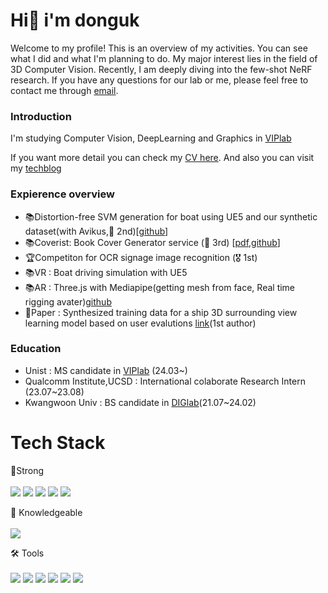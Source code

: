 #   Hi👋 i'm donguk

Welcome to my profile! This is an overview of my activities. You can see what I did and what I'm planning to do. My major interest lies in the field of 3D Computer Vision. Recently, I am deeply diving into the few-shot NeRF research. If you have any questions for our lab or me, please feel free to contact me through [email](dragon071@naver.com).


### Introduction
    
I'm studying Computer Vision, DeepLearning and Graphics in [VIPlab]()

If you want more detail you can check my [CV here](https://github.com/donguk071/CV/blob/main/CV_donguk_230704.pdf). And also you can visit my [techblog](https://donguk071.github.io/)

### Expierence overview

- 📚Distortion-free SVM generation for boat using UE5 and our synthetic dataset(with Avikus,🥈 2nd)[[github](https://github.com/donguk071/UE_SensorSimulator)]
- 📚Coverist: Book Cover Generator service (🥉 3rd) [[pdf](https://drive.google.com/file/d/1nbu6ic5ASZqpTe32ABQ5ZnXLurxdcGn7/view),[github]()] 
- 🏆Competiton for OCR signage image recognition (🎖️ 1st)
- 📚VR : Boat driving simulation with UE5 
- 📚AR : Three.js with Mediapipe(getting mesh from face, Real time rigging avater)[github](https://github.com/donguk071/three.js-with-mediapipe)
- 📄Paper : Synthesized training data for a ship 3D surrounding view learning model based on user evalutions [link](https://www.dbpia.co.kr/journal/articleDetail?nodeId=NODE11229776)(1st author)

### Education

- Unist : MS candidate in [VIPlab](https://vip.unist.ac.kr/ko/) (24.03~)
- Qualcomm Institute,UCSD : International colaborate Research Intern (23.07~23.08)
- Kwangwoon Univ : BS candidate in [DIGlab](https://korfriend.github.io/)(21.07~24.02)

# Tech Stack
💪Strong<br><br>
<span>
<img src ="https://img.shields.io/badge/PyTorch-EE4C2C.svg?style=flat&logo=PyTorch&logoColor=white"/>
<img src="https://img.shields.io/badge/TensorFlow-FF6F00.svg?style=flat&logo=TensorFlow&logoColor=white"/>
<img src ="https://img.shields.io/badge/OpenCV-5C3EE8.svg?style=flat&logo=OpenCV&logoColor=white"/>
<img src ="https://img.shields.io/badge/Unreal%20Engine-0E1128.svg?style=flat&logo=Unreal-Engine&logoColor=white"/>
<img src ="https://img.shields.io/badge/Three.js-000000.svg?style=flat&logo=threedotjs&logoColor=white"/>
</span>

🥚 Knowledgeable<br><br>
<span>
<img src="https://img.shields.io/badge/Flutter-02569B?style=flat-square&logo=flutter&logoColor=white"/>
</span>

🛠 Tools<br><br>
<span>
<img src="https://img.shields.io/badge/Visual%20Studio%20Code-007ACC.svg?style=flat&logo=Visual-Studio-Code&logoColor=white"/>
<img src="https://img.shields.io/badge/Visual%20Studio-5C2D91.svg?style=flat&logo=Visual-Studio&logoColor=white"/>
<img src="https://img.shields.io/badge/CMake-064F8C.svg?style=flat&logo=CMake&logoColor=white"/>
<img src="https://img.shields.io/badge/Anaconda-44A833.svg?style=flat&logo=Anaconda&logoColor=white"/>
<img src="https://img.shields.io/badge/Jupyter-F37626.svg?style=flat&logo=Jupyter&logoColor=white"/>
<img src="https://img.shields.io/badge/Google%20Cloud-4285F4.svg?style=flat&logo=Google-Cloud&logoColor=white"/>
</span>

<!-- 
![GitHub stats](https://github-readme-stats.vercel.app/api?username=donguk071&count_private=true&show_icons=true&theme=solarized-light)
💬 language<br><br>
<span>
<img src="https://img.shields.io/badge/C++-00599C.svg?style=flat&logo=C++&logoColor=white"/>
<img src ="https://img.shields.io/badge/Python-3776AB.svg?style=flat&logo=Python&logoColor=white"/>
<img src="https://img.shields.io/badge/JavaScript-F7DF1E.svg?style=flat&logo=JavaScript&logoColor=black"/>
</span>
<!-- 
<h3>  💻 Contact</h3>       
 -->
<p>
<!--   <a href="https://www.kaggle.com/dolphinkr" target="_blank"><img src="https://img.shields.io/badge/Kaggle-20BEFF?style=flat-square&logo=Kaggle&logoColor=white"/></a> -->
<!--   <a href="mailto:dragon071@naver.com"><img src="https://img.shields.io/badge/Gmail-d14836?style=flat-square&logo=Gmail&logoColor=white&link=viliketh1s98@naver.com"/></a>
</p><br> -->

</div>
<!--
**donguk071/donguk071** is a ✨ _special_ ✨ repository because its `README.md` (this file) appears on your GitHub profile.

Here are some ideas to get you started:
  💻 

- 🔭 I’m currently working on ...
- 🌱 I’m currently learning ...
- 👯 I’m looking to collaborate on ...
- 🤔 I’m looking for help with ...
- 💬 Ask me about ...
- 📫 How to reach me: ...
- 😄 Pronouns: ...
- ⚡ Fun fact: ...
-->
